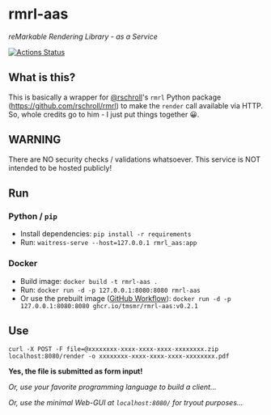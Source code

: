 # rmrl-aas
*reMarkable Rendering Library - as a Service*


[![Actions Status](https://github.com/tmsmr/rmrl-aas/workflows/Docker/badge.svg)](https://github.com/tmsmr/rmrl-aas/actions)


## What is this?
This is basically a wrapper for [@rschroll](https://www.github.com/rschroll)'s `rmrl` Python package (https://github.com/rschroll/rmrl) to make the `render` call available via HTTP. So, whole credits go to him - I just put things together 😀.

## WARNING
There are NO security checks / validations whatsoever. This service is NOT intended to be hosted publicly!

## Run
### Python / `pip`
- Install dependencies: `pip install -r requirements`
- Run: `waitress-serve --host=127.0.0.1 rmrl_aas:app`

### Docker
- Build image: `docker build -t rmrl-aas .`
- Run: `docker run -d -p 127.0.0.1:8080:8080 rmrl-aas`
- Or use the prebuilt image ([GitHub Workflow](.github/workflows/docker-publish.yml)): `docker run -d -p 127.0.0.1:8080:8080 ghcr.io/tmsmr/rmrl-aas:v0.2.1`

## Use
`curl -X POST -F file=@xxxxxxxx-xxxx-xxxx-xxxx-xxxxxxxx.zip localhost:8080/render -o xxxxxxxx-xxxx-xxxx-xxxx-xxxxxxxx.pdf`

**Yes, the file is submitted as form input!**

*Or, use your favorite programming language to build a client...*

*Or, use the minimal Web-GUI at `localhost:8080/` for tryout purposes...*
